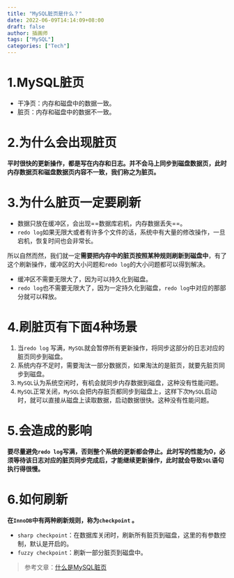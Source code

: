 ```yaml
---
title: "MySQL脏页是什么？"
date: 2022-06-09T14:14:09+08:00
draft: false
author: 插画师
tags: ["MySQL"]
categories: ["Tech"]
---
```


# 1.MySQL脏页

- 干净页：内存和磁盘中的数据一致。
- 脏页：内存和磁盘中的数据不一致。

# 2.为什么会出现脏页

**平时很快的更新操作，都是写在内存和日志。并不会马上同步到磁盘数据页，此时内存数据页和磁盘数据页内容不一致，我们称之为脏页。**

# 3.为什么脏页一定要刷新

- 数据只放在缓冲区，会出现==数据库宕机，内存数据丢失==。
- `redo log`如果无限大或者有许多个文件的话，系统中有大量的修改操作，一旦宕机，恢复时间也会非常长。

所以自然而然，我们就一定**需要把内存中的脏页按照某种规则刷新到磁盘中**，有了这个刷新操作，缓冲区的大小问题和`redo log`的大小问题都可以得到解决。

- 缓冲区不需要无限大了，因为可以持久化到磁盘。
- `redo log`也不需要无限大了，因为一定持久化到磁盘，`redo log`中对应的那部分就可以释放。

# 4.刷脏页有下面4种场景

1. 当`redo log` 写满，`MySQL`就会暂停所有更新操作，将同步这部分的日志对应的脏页同步到磁盘。
2. 系统内存不足时，需要淘汰一部分数据页，如果淘汰的是脏页，就要先脏页同步到磁盘。
3. `MySQL`认为系统空闲时，有机会就同步内存数据到磁盘，这种没有性能问题。
4. `MySQL`正常关闭，`MySQL`会把内存脏页都同步到磁盘上，这样下次`MySQL`启动时，就可以直接从磁盘上读取数据，启动数据很快。这种没有性能问题。

# 5.会造成的影响

**要尽量避免`redo log`写满，否则整个系统的更新都会停止。此时写的性能为0，必须等待该日志对应的脏页同步完成后，才能继续更新操作，此时就会导致`SQL`语句执行得很慢。**

# 6.如何刷新

**在`InnoDB`中有两种刷新规则，称为`checkpoint` 。**

- `sharp checkpoint`：在数据库关闭时，刷新所有脏页到磁盘，这里的有参数控制，默认是开启的。
- `fuzzy checkpoint`：刷新一部分脏页到磁盘中。

> 参考文章：[什么是MySQL脏页](https://www.modb.pro/db/71045)
